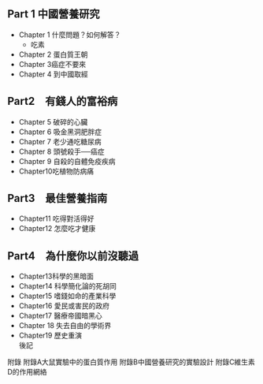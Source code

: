 ## Part 1  中國營養研究
- Chapter 1 什麼問題？如何解答？
    - 吃素
- Chapter 2 蛋白質王朝
- Chapter 3癌症不要來
- Chapter 4 到中國取經
 
## Part2　有錢人的富裕病
- Chapter 5 破碎的心臟
- Chapter 6 吸金黑洞肥胖症
- Chapter 7 老少通吃糖尿病
- Chapter 8 頭號殺手──癌症
- Chapter 9 自殺的自體免疫疾病
- Chapter10吃植物防病痛
 
## Part3　最佳營養指南
- Chapter11 吃得對活得好
- Chapter12 怎麼吃才健康
 
## Part4　為什麼你以前沒聽過
- Chapter13科學的黑暗面
- Chapter14 科學簡化論的死胡同
- Chapter15 嗜錢如命的產業科學
- Chapter16 愛民或害民的政府
- Chapter17 醫療帝國暗黑心 
- Chapter 18 失去自由的學術界   
- Chapter19 歷史重演  
後記

附錄
附錄A大鼠實驗中的蛋白質作用 
附錄B中國營養研究的實驗設計 
附錄C維生素D的作用網絡